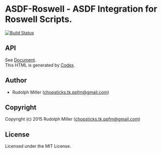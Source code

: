 # ASDF-Roswell - ASDF Integration for Roswell Scripts.
[![Build Status](https://circleci.com/gh/Rudolph-Miller/asdf-roswell.svg?style=shield)](https://circleci.com/gh/Rudolph-Miller/asdf-roswell)

## API

See [Document](http://rudolph-miller.github.io/asdf-roswell/docs/build/asdf-roswell/html/overview.html).  
This HTML is generated by [Codex](https://github.com/CommonDoc/codex).


## Author

* Rudolph Miller (chopsticks.tk.ppfm@gmail.com)

## Copyright

Copyright (c) 2015 Rudolph Miller (chopsticks.tk.ppfm@gmail.com)

## License

Licensed under the MIT License.
